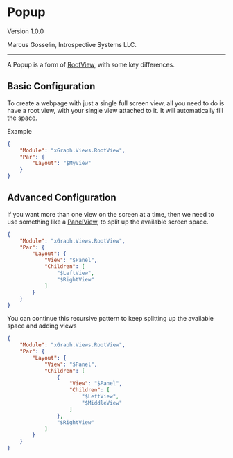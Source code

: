 # Popup

Version 1.0.0

Marcus Gosselin, Introspective Systems LLC.

---

A Popup is a form of [RootView](#), with some key differences.



## Basic Configuration

To create a webpage with just a single full screen view, all you need to do is have a root view, with your single view attached to it. It will automatically fill the space.

Example

``` json
{
    "Module": "xGraph.Views.RootView",
    "Par": {
        "Layout": "$MyView"
    }
}
```

## Advanced Configuration

If you want more than one view on the screen at a time, then we need to use something like a [PanelView](#), to split up the available screen space.

``` json
{
    "Module": "xGraph.Views.RootView",
    "Par": {
        "Layout": {
            "View": "$Panel",
            "Children": [
                "$LeftView",
                "$RightView"
            ]
        }
    }
}
```

You can continue this recursive pattern to keep splitting up the available space and adding views

``` json
{
    "Module": "xGraph.Views.RootView",
    "Par": {
        "Layout": {
            "View": "$Panel",
            "Children": [
                {
                    "View": "$Panel",
                    "Children": [
                        "$LeftView",
                        "$MiddleView"
                    ]
                },
                "$RightView"
            ]
        }
    }
}
```
